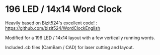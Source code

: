 # 196 LED / 14x14 Word Clock

Heavily based on Bizit524's excellent code! : https://github.com/bizit524/WordClockEnglish

Modified for a 196 LED / 14x14 layout with a few vertically running words.

Included .cb files (CamBam / CAD) for laser cutting and layout.

